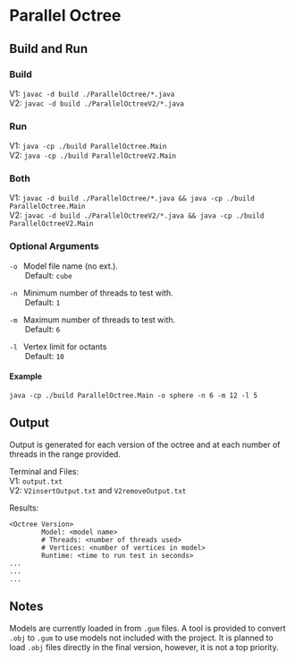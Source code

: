 # Parallel Octree

## Build and Run

### Build

V1: `javac -d build ./ParallelOctree/*.java`\
V2: `javac -d build ./ParallelOctreeV2/*.java`

### Run

V1: `java -cp ./build ParallelOctree.Main`\
V2: `java -cp ./build ParallelOctreeV2.Main`

### Both

V1: `javac -d build ./ParallelOctree/*.java && java -cp ./build ParallelOctree.Main`\
V2: `javac -d build ./ParallelOctreeV2/*.java && java -cp ./build ParallelOctreeV2.Main`

### Optional Arguments

`-o` &ensp;Model file name (no ext.).\
&ensp;&ensp;&ensp;&ensp;Default: `cube`

`-n` &ensp;Minimum number of threads to test with.\
&ensp;&ensp;&ensp;&ensp;Default: `1`

`-m` &ensp;Maximum number of threads to test with.\
&ensp;&ensp;&ensp;&ensp;Default: `6`

`-l` &ensp;Vertex limit for octants\
&ensp;&ensp;&ensp;&ensp;Default: `10`

#### Example

`java -cp ./build ParallelOctree.Main -o sphere -n 6 -m 12 -l 5`

## Output

Output is generated for each version of the octree and at each number of threads in the range provided.

Terminal and Files:\
V1: `output.txt`\
V2: `V2insertOutput.txt` and `V2removeOutput.txt`

Results:

```Text
<Octree Version>
        Model: <model name>
        # Threads: <number of threads used>
        # Vertices: <number of vertices in model>
        Runtime: <time to run test in seconds>
...
...
...
```

## Notes

Models are currently loaded in from `.gum` files. A tool is provided to convert `.obj` to `.gum` to use models not included with the project. It is planned to load `.obj` files directly in the final version, however, it is not a top priority.
